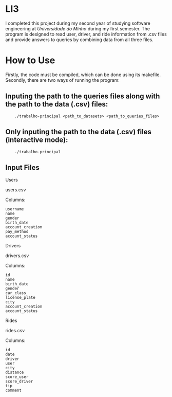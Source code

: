 # LI3
I completed this project during my second year of studying software engineering at *Universidade do Minho* during my first semester.
The program is designed to read user, driver, and ride information from .csv files and provide answers to queries by combining data from all three files.

# How to Use

Firstly, the code must be compiled, which can be done using its makefile.
Secondly, there are two ways of running the program:

## Inputing the path to the queries files along with the path to the data (.csv) files:
        ./trabalho-principal <path_to_datasets> <path_to_queries_files>
    
## Only inputing the path to the data (.csv) files (interactive mode):
        ./trabalho-principal

## Input Files

Users

users.csv

Columns:

    username
    name
    gender
    birth_date
    account_creation
    pay_method
    account_status

Drivers

drivers.csv

Columns:

    id
    name
    birth_date
    gender
    car_class
    license_plate
    city
    account_creation
    account_status

Rides

rides.csv

Columns:

    id
    date
    driver
    user
    city
    distance
    score_user
    score_driver
    tip
    comment
